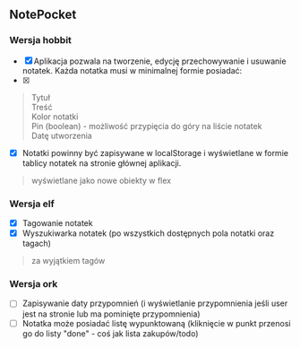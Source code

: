 ## NotePocket

### Wersja hobbit
- [x] Aplikacja pozwala na tworzenie, edycję przechowywanie i usuwanie notatek. Każda notatka musi w minimalnej formie posiadać:
- [x]
> Tytuł  
> Treść  
> Kolor notatki  
> Pin (boolean) - możliwość przypięcia do góry na liście notatek  
> Datę utworzenia
- [x] Notatki powinny być zapisywane w localStorage i wyświetlane w formie tablicy notatek na stronie głównej aplikacji.
> wyświetlane jako nowe obiekty w flex

### Wersja elf
- [x] Tagowanie notatek  
- [x] Wyszukiwarka notatek (po wszystkich dostępnych pola notatki oraz tagach)  
> za wyjątkiem tagów


### Wersja ork
- [ ] Zapisywanie daty przypomnień (i wyświetlanie przypomnienia jeśli user jest na stronie lub ma pominięte przypomnienia)  
- [ ] Notatka może posiadać listę wypunktowaną (kliknięcie w punkt przenosi go do listy "done" - coś jak lista zakupów/todo) 
